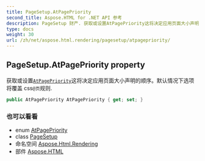 ```yaml
---
title: PageSetup.AtPagePriority
second_title: Aspose.HTML for .NET API 参考
description: PageSetup 财产. 获取或设置AtPagePriority这将决定应用页面大小声明的顺序默认情况下选项将覆盖 css页规则.
type: docs
weight: 30
url: /zh/net/aspose.html.rendering/pagesetup/atpagepriority/
---
```

## PageSetup.AtPagePriority property

获取或设置[`AtPagePriority`](../../atpagepriority/)这将决定应用页面大小声明的顺序。默认情况下选项将覆盖 css`@页`规则.

```csharp
public AtPagePriority AtPagePriority { get; set; }
```

### 也可以看看

* enum [AtPagePriority](../../atpagepriority/)
* class [PageSetup](../)
* 命名空间 [Aspose.Html.Rendering](../../pagesetup/)
* 部件 [Aspose.HTML](../../../)


